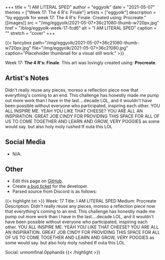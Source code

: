 +++
title =       "I AM LITERAL SPED"
author =      "eggyolk"
date =        "2021-05-07"
themes =      ["Week 17: The 4 R's: Finale"]
artists =     ["eggyolk"]
description = "by eggyolk for week 17: The 4 R's: Finale. Created using: Procreate."
[[images]]
      src = "/img/eggyolk/2021-05-07+36c21080-thumb-w720px.jpg"
      href = "/blog/eggyolk-week-17-fcd6"
      alt = "I AM LITERAL SPED"
      caption = ""
      stretch = "cover"
+++

{{< fancybox path="/img/eggyolk/2021-05-07+36c21080-thumb-w720px.jpg" file="/img/eggyolk/2021-05-07+36c21080.jpg" caption="Placeholder thumbnail for a visual still work." >}}


Week 17: **The 4 R's: Finale**. This art was lovingly created using: **Procreate**.

## Artist's Notes

Didn't really reuse any pieces, moreso a reflection piece now that everything's coming to an end. This challenge has honestly made me pump out more work than I have in the last....decade LOL, and it wouldn't have been possible without everyone who participated, inspiring each other. YOU ALL INSPIRE ME. YEAH YOU LIKE THAT CHEESE? YOU ARE ALL AN INSPIRATION. GREAT JOB CINDY FOR PROVIDING THIS SPACE FOR ALL OF US TO COME TOGETHER AND LEARN AND GROW, VERY POGGIES as some would say. but also holy moly rushed tf outa this LOL

## Social Media

- N/A.

## Other

- Edit this page on [GitHub](https://github.com/teaminkling/web-refresh/edit/main/content/blog/eggyolk-week-17-fcd6.md).
- Create [a bug ticket](https://github.com/teaminkling/web-refresh/issues/new?assignees=&labels=bug&template=problem-report.md&title=) for the developer.
- Parsed source from Discord is as follows:

{{< highlight txt >}}
Week: 17
Title: I AM LITERAL SPED
Medium: Procreate
Description: Didn't really reuse any pieces, moreso a reflection piece now that everything's coming to an end. This challenge has honestly made me pump out more work than I have in the last....decade LOL, and it wouldn't have been possible without everyone who participated, inspiring each other. YOU ALL INSPIRE ME. YEAH YOU LIKE THAT CHEESE? YOU ARE ALL AN INSPIRATION. GREAT JOB CINDY FOR PROVIDING THIS SPACE FOR ALL OF US TO COME TOGETHER AND LEARN AND GROW, VERY POGGIES as some would say. but also holy moly rushed tf outa this LOL

Social: urmomfinal.0pphands
{{< /highlight >}}